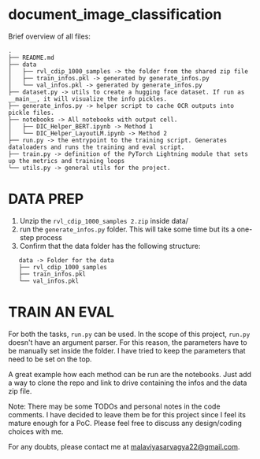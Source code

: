 # document_image_classification

Brief overview of all files:

```
.
├── README.md
├── data
│   ├── rvl_cdip_1000_samples -> the folder from the shared zip file
│   ├── train_infos.pkl -> generated by generate_infos.py
│   └── val_infos.pkl -> generated by generate_infos.py
├── dataset.py -> utils to create a hugging face dataset. If run as __main__, it will visualize the info pickles.
├── generate_infos.py -> helper script to cache OCR outputs into pickle files.
├── notebooks -> All notebooks with output cell.
│   ├── DIC_Helper_BERT.ipynb -> Method 1
│   └── DIC_Helper_LayoutLM.ipynb -> Method 2
├── run.py -> the entrypoint to the training script. Generates dataloaders and runs the training and eval script.
├── train.py -> definition of the PyTorch Lightning module that sets up the metrics and training loops
└── utils.py -> general utils for the project.
```

# DATA PREP

1. Unzip the `rvl_cdip_1000_samples 2.zip` inside data/
2. run the `generate_infos.py` folder. This will take some time but its a one-step process
3. Confirm that the data folder has the following structure:
```
   data -> Folder for the data
   ├── rvl_cdip_1000_samples
   ├── train_infos.pkl
   └── val_infos.pkl
```

# TRAIN AN EVAL
For both the tasks, `run.py` can be used. In the scope of this project, `run.py` doesn't have an argument parser. For this reason, the parameters have to be manually set inside the folder. I have tried to keep the parameters that need to be set on the top. 

A great example how each method can be run are the notebooks. Just add a way to clone the repo and link to drive containing the infos and the data zip file.

Note: There may be some TODOs and personal notes in the code comments. I have decided to leave them be for this project since I feel its mature enough for a PoC. Please feel free to discuss any design/coding choices with me.

For any doubts, please contact me at malaviyasarvagya22@gmail.com.
